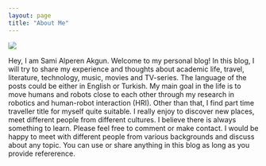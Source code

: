 ```yaml
--- 
layout: page
title: "About Me"
---
```

 
<style>
img {
    border-radius: 10%;
    display: block;
    margin: 0 auto;
}
</style>
<img src="../images/profile.JPG">

Hey, I am Sami Alperen Akgun. Welcome to my personal blog! In this blog, I will
try to share my experience and thoughts about academic life, travel, literature,
technology, music, movies and TV-series. The language of the posts could be
either in English or Turkish. My main goal in the life is to move humans and 
robots close to each other through my research in robotics and 
human-robot interaction (HRI). Other than that, I find part time traveller title 
for myself quite suitable. I really enjoy to discover new places, meet different 
people from different cultures. I believe there is always something to learn. 
Please feel free to comment or make contact. I would be happy to meet with 
different people from various backgrounds and discuss about any topic. You can 
use or share anything in this blog as long as you provide refererence.





